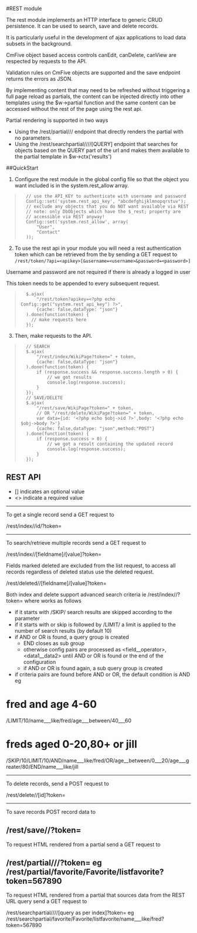 #REST module

The rest module implements an HTTP interface to generic CRUD persistence. It can be used to search, save and delete records.

It is particularly useful in the development of ajax applications to load data subsets in the background.

CmFive object based access controls canEdit, canDelete, canView are respected by requests to the API.

Validation rules on CmFive objects are supported and the save endpoint returns the errors as JSON.

By implementing content that may need to be refreshed without triggering a full page reload as partials, the content can be injected directly into other templates using the $w->partial function and the same content can be accessed without the rest of the page using the rest api.

Partial rendering is supported in two ways
- Using the /rest/partial/<module>/<classname>/<partial> endpoint that directly renders the partial with no parameters.
- Using the /rest/searchpartial/<module>/<classname>/<partial>/[QUERY] endpoint that searches for objects based on the QUERY part of the url and makes them available to the partial template in $w->ctx('results')


##QuickStart

1. Configure the rest module in the global config file so that the object you want included is in the system.rest_allow array. 
>		// use the API_KEY to authenticate with username and password
>		Config::set('system.rest_api_key', "abcdefghijklmnopqrstuv");
>		// exclude any objects that you do NOT want available via REST
>		// note: only DbObjects which have the $_rest; property are 
>		// accessible via REST anyway!
>		Config::set('system.rest_allow', array(
>			"User",
>			"Contact"
>		));

2. To use the rest api in your module you will need a rest authentication token which can be retrieved from the by sending a GET request to 
`/rest/token/?api=<apikey>[&username=<username>&password=<password>]`

Username and password are not required if there is already a logged in user

This token needs to be appended to every subsequent request.

>		$.ajax(
>			"/rest/token?apikey=<?php echo Config::get("system.rest_api_key") ?>",
>			{cache: false,dataType: "json"}
>		).done(function(token) {
>		  // make requests here
>		});

3. Then, make requests to the API.
>		// SEARCH
>		$.ajax(
>			"/rest/index/WikiPage?token=" + token,
>			{cache: false,dataType: "json"}
>		).done(function(token) {
>			if (response.success && response.success.length > 0) {
>				// we got results
>				console.log(response.success);
>			}
>		});
>		// SAVE/DELETE
>		$.ajax(
>			"/rest/save/WikiPage?token=" + token,
>			// OR "/rest/delete/WikiPage?token=" + token,
>			var data={id: '<?php echo $obj->id ?>',body: '<?php echo $obj->body ?>'}
>			{cache: false,dataType: "json",method:"POST"}
>		).done(function(token) {
>			if (response.success > 0) {
>				// we got a result containing the updated record
>				console.log(response.success);
>			}
>		});


## REST API

- [] indicates an optional value
- <> indicate a required value

----------------------------------------------

To get a single record send a GET request to 

/rest/index/<classname>/id/<id>?token=<authtoken>

----------------------------------------------

To search/retrieve multiple records send a GET request to 

/rest/index/<classname>/[fieldname]/[value]?token=<authtoken>

Fields marked deleted are excluded from the list request, to access all records regardless of deleted status use the deleted request.

/rest/deleted/<classname>/[fieldname]/[value]?token=<authtoken>

Both index and delete support advanced search criteria ie /rest/index/<classname>/<advanced criteria>?token=<authtoken>
where <advancecriteria> works as follows
- if it starts with /SKIP/<integer> search results are skipped according to the parameter
- if it starts with or skip is followed by /LIMIT/<integer> a limit is applied to the number of search results (by default 10)
- if AND or OR is found, a query group is created
	- END closes as sub group
	- otherwise config pairs are processed as <field__operator>, <data1__data2> until AND or OR is found or the end of the configuration
	- if AND or OR is found again, a sub query group is created
- if criteria pairs are found before AND or OR, the default condition is AND
eg
# fred and age 4-60
/LIMIT/10/name___like/fred/age___between/40___60
# freds aged 0-20,80+ or jill
/SKIP/10/LIMIT/10/AND/name___like/fred/OR/age__between/0___20/age___greater/80/END/name___like/jill
	 
----------------------------------------------

To delete records, send a POST request to 

/rest/delete/<classname>/[id]?token=<authtoken>

----------------------------------------------

To save records POST record data to 

/rest/save/<classname>/?token=<authtoken>
-----------------------------------------------

To request HTML rendered from a partial send a GET request to

/rest/partial/<module>/<classname>/<partial>?token=<authtoken>
eg
/rest/partial/favorite/Favorite/listfavorite?token=567890
-----------------------------------------------

To request HTML rendered from a partial that sources data from the REST URL query send a GET request to

/rest/searchpartial/<module>/<classname>/<partial>/[query as per index]?token=<authtoken>
eg
/rest/searchpartial/favorite/Favorite/listfavorite/name___like/fred?token=567890


